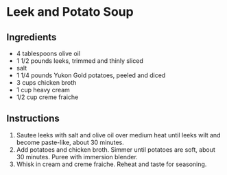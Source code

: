 # Leek and Potato Soup

## Ingredients

- 4 tablespoons olive oil
- 1 1/2 pounds leeks, trimmed and thinly sliced
- salt
- 1 1/4 pounds Yukon Gold potatoes, peeled and diced
- 3 cups chicken broth
- 1 cup heavy cream
- 1/2 cup creme fraiche

## Instructions

1. Sautee leeks with salt and olive oil over medium heat until leeks wilt and become paste-like, about 30 minutes.
2. Add potatoes and chicken broth. Simmer until potatoes are soft, about 30 minutes. Puree with immersion blender.
3. Whisk in cream and creme fraiche. Reheat and taste for seasoning.
